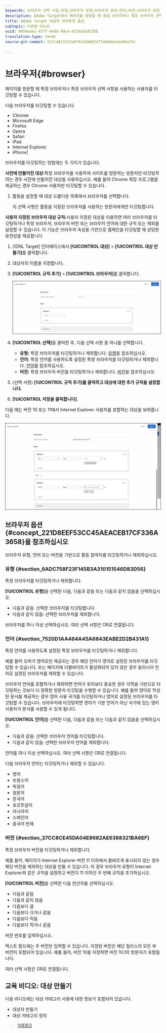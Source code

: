 ```yaml
---
keywords: 브라우저 선택 사항;유형;브라우저 유형;브라우저 언어;언어;버전;브라우저 버전
description: Adobe Target에서 페이지를 방문할 때 특정 브라우저나 특정 브라우저 선택 사항을 사용하는 타겟 사용자에 대한 대상을 만들 수 있습니다.
title: Adobe Target 대상의 브라우저 옵션
subtopic: 다변량 테스트
uuid: 9059aae2-477f-4e8d-99ce-ef2dad2d17bb
translation-type: tm+mt
source-git-commit: 217ca811521e67dcd1b063d77a644ba3ae94a72c

---
```



# 브라우저{#browser}

페이지를 방문할 때 특정 브라우저나 특정 브라우저 선택 사항을 사용하는 사용자를 타깃팅할 수 있습니다.

다음 브라우저를 타깃팅할 수 있습니다.

* Chrome
* Microsoft Edge
* Firefox
* Opera
* Safari
* iPad
* Internet Explorer
* iPhone|

브라우저를 타깃팅하는 방법에는 두 가지가 있습니다.

**사전에 만들어진 대상:**&#x200B;특정 브라우저를 사용하여 사이트를 방문하는 방문자만 타깃팅하려는 경우 사전에 만들어진 대상을 사용하십시오. 예를 들어 Chrome 확장 프로그램을 제공하는 경우 Chrome 사용자만 타깃팅할 수 있습니다.

1. 활동을 설정할 때 대상 드롭다운 목록에서 브라우저를 선택합니다.

   이 선택 사항은 활동을 지정된 브라우저를 사용하는 방문자에게만 타깃팅합니다.

**사용자 지정된 브라우저 대상 규칙:**&#x200B;사용자 지정된 대상을 이용하면 여러 브라우저를 타깃팅하거나 특정 브라우저, 브라우저 버전 또는 브라우저 언어에 대한 규칙 또는 제외를 설정할 수 있습니다. 이 기능은 브라우저 속성을 기반으로 캠페인을 타깃팅할 때 상당한 유연성을 제공합니다.

1. [!DNL Target] 인터페이스에서 **[!UICONTROL 대상]** &gt; **[!UICONTROL 대상 만들기]**&#x200B;를 클릭합니다.
1. 대상자의 이름을 지정합니다.
1. **[!UICONTROL 규칙 추가]** &gt; **[!UICONTROL 브라우저]**&#x200B;를 클릭합니다.

   ![규칙 &gt; 브라우저](assets/target_browser.png)

1. **[!UICONTROL 선택]**&#x200B;을 클릭한 후, 다음 선택 사항 중 하나를 선택합니다.

   * **유형:** 특정 브라우저를 타깃팅하거나 제외합니다. [유형](../../../c-target/c-audiences/c-target-rules/browser.md#section_6ADC758F23F145B3A310151546D83D56)을 참조하십시오.
   * **언어:** 특정 언어를 사용하도록 설정된 특정 브라우저를 타깃팅하거나 제외합니다. [언어](../../../c-target/c-audiences/c-target-rules/browser.md#section_7520D1AA464A45A6843EABE2D2B431A1)를 참조하십시오.
   * **버전:** 특정 브라우저 버전을 타깃팅하거나 제외합니다. [버전](../../../c-target/c-audiences/c-target-rules/browser.md#section_37CC8CE45DA04E8682AE6388321BA6EF)을 참조하십시오.

1. (선택 사항) **[!UICONTROL 규칙 추가]를 클릭하고 대상에 대한 추가 규칙을 설정합니다.**
1. **[!UICONTROL 저장을 클릭합니다]**.

다음 예는 버전 10 또는 11에서 Internet Explorer 사용자를 포함하는 대상을 보여줍니다.

![Target IE 10 및 11](/help/c-target/c-audiences/c-target-rules/assets/target_ie-10-11.png)

## 브라우저 옵션{#concept_221D8EEF53CC45AEACEB17CF336A3658}을 참조하십시오 

브라우저 유형, 언어 또는 버전을 기반으로 활동 참여자를 타깃팅하거나 제외하십시오.

### 유형 {#section_6ADC758F23F145B3A310151546D83D56}

특정 브라우저를 타깃팅하거나 제외합니다.

**[!UICONTROL 유형]**&#x200B;을 선택한 다음, 다음과 같음 또는 다음과 같지 않음을 선택하십시오.

* 다음과 같음: 선택한 브라우저를 타깃팅합니다.
* 다음과 같지 않음: 선택한 브라우저를 제외합니다.

브라우저를 하나 이상 선택하십시오. 여러 선택 사항은 OR로 연결됩니다.

### 언어 {#section_7520D1AA464A45A6843EABE2D2B431A1}

특정 언어를 사용하도록 설정된 특정 브라우저를 타깃팅하거나 제외합니다.

예를 들어 오퍼가 영어로만 제공되는 경우 해당 언어가 영어로 설정된 브라우저를 타깃팅할 수 있습니다. 또는 페이지에 더블바이트가 활성화되어 있지 않은 경우 동아시아 언어로 설정된 브라우저를 제외할 수 있습니다.

브라우저 언어를 포함하거나 제외하면 언어가 위치보다 중요한 경우 지역을 기반으로 타깃팅하는 것보다 더 정확한 방문자 타깃팅을 수행할 수 있습니다. 예를 들어 영어로 작성된 문서를 제공하는 경우 영어 사용 국가를 타깃팅하거나 영어로 설정된 브라우저를 타깃팅할 수 있습니다. 브라우저에 타깃팅하면 영어가 기본 언어가 아닌 국가에 있는 영어 사용자가 문서를 사용할 수 있게 됩니다.

**[!UICONTROL 언어]**&#x200B;를 선택한 다음, 다음과 같음 또는 다음과 같지 않음을 선택하십시오.

* 다음과 같음: 선택한 브라우저 언어를 타깃팅합니다.
* 다음과 같지 않음: 선택한 브라우저 언어를 제외합니다.

언어를 하나 이상 선택하십시오. 여러 선택 사항은 OR로 연결됩니다.

다음 브라우저 언어는 타깃팅하거나 제외할 수 있습니다.

* 영어
* 프랑스어
* 독일어
* 일본어
* 한국어
* 포르투갈어
* 러시아어
* 스페인어
* 중국어 번체

### 버전 {#section_37CC8CE45DA04E8682AE6388321BA6EF}

특정 브라우저 버전을 타깃팅하거나 제외합니다.

예를 들어, 페이지가 Internet Explorer 버전 11 이하에서 올바르게 표시되지 않는 경우 해당 버전을 제외하는 대상을 만들 수 있습니다. 이 경우 브라우저 유형이 Internet Explorer와 같은 규칙을 설정하고 버전이 11 이하인 두 번째 규칙을 추가하십시오.

**[!UICONTROL 버전]**&#x200B;을 선택한 다음 연산자를 선택하십시오.

* 다음과 같음
* 다음과 같지 않음
* 다음보다 큼
* 다음보다 크거나 같음
* 다음보다 작음
* 다음보다 작거나 같음

버전 번호를 입력하십시오.

텍스트 필드에는 주 버전만 입력할 수 있습니다. 지정된 버전은 해당 릴리스의 모든 부 버전이 포함되어 있습니다. 예를 들어, 버전 10을 지정하면 버전 10.1의 방문자가 포함됩니다.

여러 선택 사항은 OR로 연결됩니다.

## 교육 비디오: 대상 만들기

다음 비디오에는 대상 카테고리 사용에 대한 정보가 포함되어 있습니다.

* 대상자 만들기
* 대상 카테고리 정의

>[!VIDEO](https://video.tv.adobe.com/v/17392?captions=kor)